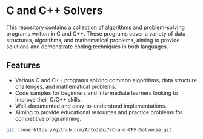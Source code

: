 # C and C++ Solvers

This repository contains a collection of algorithms and problem-solving programs written in C and C++. These programs cover a variety of data structures, algorithms, and mathematical problems, aiming to provide solutions and demonstrate coding techniques in both languages.

## Features
- Various C and C++ programs solving common algorithms, data structure challenges, and mathematical problems.
- Code samples for beginners and intermediate learners looking to improve their C/C++ skills.
- Well-documented and easy-to-understand implementations.
- Aiming to provide educational resources and practice problems for competitive programming.


```bash
git clone https://github.com/AntoJebi7/C-and-CPP-Solverse.git
